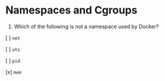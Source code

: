 # Namespaces and Cgroups

1. Which of the following is not a namespace used by Docker?

[ ] `net`

[ ] `uts`

[ ] `pid`

[x] `mem`
